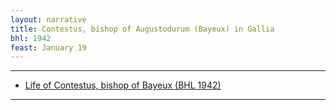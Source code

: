 ```yaml
---
layout: narrative
title: Contestus, bishop of Augustodurum (Bayeux) in Gallia
bhl: 1942
feast: January 19
---
```


---

- [Life of Contestus, bishop of Bayeux (BHL 1942)](https://cjkoepke1.github.io/latin-hagiography/texts/vita-contesti-episcopi)

---
